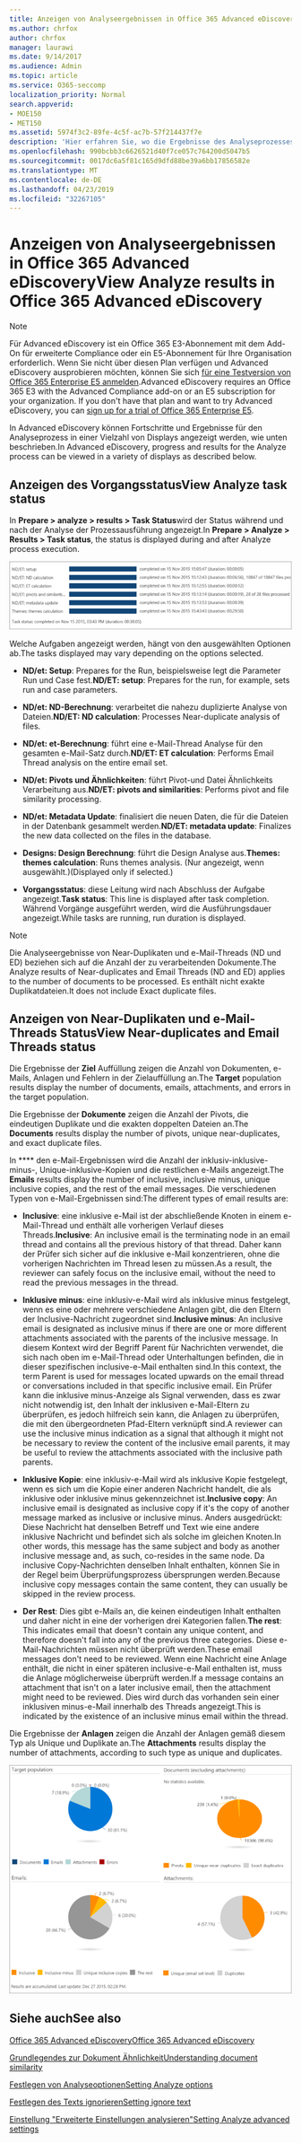 ```yaml
---
title: Anzeigen von Analyseergebnissen in Office 365 Advanced eDiscovery
ms.author: chrfox
author: chrfox
manager: laurawi
ms.date: 9/14/2017
ms.audience: Admin
ms.topic: article
ms.service: O365-seccomp
localization_priority: Normal
search.appverid:
- MOE150
- MET150
ms.assetid: 5974f3c2-89fe-4c5f-ac7b-57f214437f7e
description: 'Hier erfahren Sie, wo die Ergebnisse des Analyseprozesses in Office 365 Advanced eDiscovery angezeigt werden, einschließlich Definitionen der angezeigten Aufgabenoptionen.  '
ms.openlocfilehash: 990bcbb3c6626521d40f7ce057c764200d5047b5
ms.sourcegitcommit: 0017dc6a5f81c165d9dfd88be39a6bb17856582e
ms.translationtype: MT
ms.contentlocale: de-DE
ms.lasthandoff: 04/23/2019
ms.locfileid: "32267105"
---
```

# <a name="view-analyze-results-in-office-365-advanced-ediscovery"></a><span data-ttu-id="29dea-103">Anzeigen von Analyseergebnissen in Office 365 Advanced eDiscovery</span><span class="sxs-lookup"><span data-stu-id="29dea-103">View Analyze results in Office 365 Advanced eDiscovery</span></span>

> [!NOTE]
> <span data-ttu-id="29dea-p101">Für Advanced eDiscovery ist ein Office 365 E3-Abonnement mit dem Add-On für erweiterte Compliance oder ein E5-Abonnement für Ihre Organisation erforderlich. Wenn Sie nicht über diesen Plan verfügen und Advanced eDiscovery ausprobieren möchten, können Sie sich [für eine Testversion von Office 365 Enterprise E5 anmelden](https://go.microsoft.com/fwlink/p/?LinkID=698279).</span><span class="sxs-lookup"><span data-stu-id="29dea-p101">Advanced eDiscovery requires an Office 365 E3 with the Advanced Compliance add-on or an E5 subscription for your organization. If you don't have that plan and want to try Advanced eDiscovery, you can [sign up for a trial of Office 365 Enterprise E5](https://go.microsoft.com/fwlink/p/?LinkID=698279).</span></span> 
  
<span data-ttu-id="29dea-106">In Advanced eDiscovery können Fortschritte und Ergebnisse für den Analyseprozess in einer Vielzahl von Displays angezeigt werden, wie unten beschrieben.</span><span class="sxs-lookup"><span data-stu-id="29dea-106">In Advanced eDiscovery, progress and results for the Analyze process can be viewed in a variety of displays as described below.</span></span>
  
## <a name="view-analyze-task-status"></a><span data-ttu-id="29dea-107">Anzeigen des Vorgangsstatus</span><span class="sxs-lookup"><span data-stu-id="29dea-107">View Analyze task status</span></span>

<span data-ttu-id="29dea-108">In **Prepare \> analyze \> results \> Task Status**wird der Status während und nach der Analyse der Prozessausführung angezeigt.</span><span class="sxs-lookup"><span data-stu-id="29dea-108">In **Prepare \> Analyze \> Results \> Task status**, the status is displayed during and after Analyze process execution.</span></span> 
  
![Aufgabenstatus analysieren](media/d0372978-ce08-4f4e-a1fc-aa918ae44364.png)
  
<span data-ttu-id="29dea-110">Welche Aufgaben angezeigt werden, hängt von den ausgewählten Optionen ab.</span><span class="sxs-lookup"><span data-stu-id="29dea-110">The tasks displayed may vary depending on the options selected.</span></span> 
  
- <span data-ttu-id="29dea-111">**ND/et: Setup**: Prepares for the Run, beispielsweise legt die Parameter Run und Case fest.</span><span class="sxs-lookup"><span data-stu-id="29dea-111">**ND/ET: setup**: Prepares for the run, for example, sets run and case parameters.</span></span>
    
- <span data-ttu-id="29dea-112">**ND/et: ND-Berechnung**: verarbeitet die nahezu duplizierte Analyse von Dateien.</span><span class="sxs-lookup"><span data-stu-id="29dea-112">**ND/ET: ND calculation**: Processes Near-duplicate analysis of files.</span></span>
    
- <span data-ttu-id="29dea-113">**ND/et: et-Berechnung**: führt eine e-Mail-Thread Analyse für den gesamten e-Mail-Satz durch.</span><span class="sxs-lookup"><span data-stu-id="29dea-113">**ND/ET: ET calculation**: Performs Email Thread analysis on the entire email set.</span></span>
    
- <span data-ttu-id="29dea-114">**ND/et: Pivots und Ähnlichkeiten**: führt Pivot-und Datei Ähnlichkeits Verarbeitung aus.</span><span class="sxs-lookup"><span data-stu-id="29dea-114">**ND/ET: pivots and similarities**: Performs pivot and file similarity processing.</span></span>
    
- <span data-ttu-id="29dea-115">**ND/et: Metadata Update**: finalisiert die neuen Daten, die für die Dateien in der Datenbank gesammelt werden.</span><span class="sxs-lookup"><span data-stu-id="29dea-115">**ND/ET: metadata update**: Finalizes the new data collected on the files in the database.</span></span>
    
- <span data-ttu-id="29dea-116">**Designs: Design Berechnung**: führt die Design Analyse aus.</span><span class="sxs-lookup"><span data-stu-id="29dea-116">**Themes: themes calculation**: Runs themes analysis.</span></span> <span data-ttu-id="29dea-117">(Nur angezeigt, wenn ausgewählt.)</span><span class="sxs-lookup"><span data-stu-id="29dea-117">(Displayed only if selected.)</span></span>
    
- <span data-ttu-id="29dea-118">**Vorgangsstatus**: diese Leitung wird nach Abschluss der Aufgabe angezeigt.</span><span class="sxs-lookup"><span data-stu-id="29dea-118">**Task status**: This line is displayed after task completion.</span></span> <span data-ttu-id="29dea-119">Während Vorgänge ausgeführt werden, wird die Ausführungsdauer angezeigt.</span><span class="sxs-lookup"><span data-stu-id="29dea-119">While tasks are running, run duration is displayed.</span></span>
    
> [!NOTE]
> <span data-ttu-id="29dea-120">Die Analyseergebnisse von Near-Duplikaten und e-Mail-Threads (ND und ED) beziehen sich auf die Anzahl der zu verarbeitenden Dokumente.</span><span class="sxs-lookup"><span data-stu-id="29dea-120">The Analyze results of Near-duplicates and Email Threads (ND and ED) applies to the number of documents to be processed.</span></span> <span data-ttu-id="29dea-121">Es enthält nicht exakte Duplikatdateien.</span><span class="sxs-lookup"><span data-stu-id="29dea-121">It does not include Exact duplicate files.</span></span> 
  
## <a name="view-near-duplicates-and-email-threads-status"></a><span data-ttu-id="29dea-122">Anzeigen von Near-Duplikaten und e-Mail-Threads Status</span><span class="sxs-lookup"><span data-stu-id="29dea-122">View Near-duplicates and Email Threads status</span></span>

<span data-ttu-id="29dea-123">Die Ergebnisse der **Ziel** Auffüllung zeigen die Anzahl von Dokumenten, e-Mails, Anlagen und Fehlern in der Zielauffüllung an.</span><span class="sxs-lookup"><span data-stu-id="29dea-123">The **Target** population results display the number of documents, emails, attachments, and errors in the target population.</span></span> 
  
<span data-ttu-id="29dea-124">Die Ergebnisse der **Dokumente** zeigen die Anzahl der Pivots, die eindeutigen Duplikate und die exakten doppelten Dateien an.</span><span class="sxs-lookup"><span data-stu-id="29dea-124">The **Documents** results display the number of pivots, unique near-duplicates, and exact duplicate files.</span></span> 
  
<span data-ttu-id="29dea-125">In \*\*\*\* den e-Mail-Ergebnissen wird die Anzahl der inklusiv-inklusive-minus-, Unique-inklusive-Kopien und die restlichen e-Mails angezeigt.</span><span class="sxs-lookup"><span data-stu-id="29dea-125">The **Emails** results display the number of inclusive, inclusive minus, unique inclusive copies, and the rest of the email messages.</span></span> <span data-ttu-id="29dea-126">Die verschiedenen Typen von e-Mail-Ergebnissen sind:</span><span class="sxs-lookup"><span data-stu-id="29dea-126">The different types of email results are:</span></span> 
  
- <span data-ttu-id="29dea-127">**Inclusive**: eine inklusive e-Mail ist der abschließende Knoten in einem e-Mail-Thread und enthält alle vorherigen Verlauf dieses Threads.</span><span class="sxs-lookup"><span data-stu-id="29dea-127">**Inclusive**: An inclusive email is the terminating node in an email thread and contains all the previous history of that thread.</span></span> <span data-ttu-id="29dea-128">Daher kann der Prüfer sich sicher auf die inklusive e-Mail konzentrieren, ohne die vorherigen Nachrichten im Thread lesen zu müssen.</span><span class="sxs-lookup"><span data-stu-id="29dea-128">As a result, the reviewer can safely focus on the inclusive email, without the need to read the previous messages in the thread.</span></span> 
    
- <span data-ttu-id="29dea-129">**Inklusive minus**: eine inklusiv-e-Mail wird als inklusive minus festgelegt, wenn es eine oder mehrere verschiedene Anlagen gibt, die den Eltern der Inclusive-Nachricht zugeordnet sind.</span><span class="sxs-lookup"><span data-stu-id="29dea-129">**Inclusive minus**: An inclusive email is designated as inclusive minus if there are one or more different attachments associated with the parents of the inclusive message.</span></span> <span data-ttu-id="29dea-130">In diesem Kontext wird der Begriff Parent für Nachrichten verwendet, die sich nach oben im e-Mail-Thread oder Unterhaltungen befinden, die in dieser spezifischen inclusive-e-Mail enthalten sind.</span><span class="sxs-lookup"><span data-stu-id="29dea-130">In this context, the term Parent is used for messages located upwards on the email thread or conversations included in that specific inclusive email.</span></span> <span data-ttu-id="29dea-131">Ein Prüfer kann die inklusive minus-Anzeige als Signal verwenden, dass es zwar nicht notwendig ist, den Inhalt der inklusiven e-Mail-Eltern zu überprüfen, es jedoch hilfreich sein kann, die Anlagen zu überprüfen, die mit den übergeordneten Pfad-Eltern verknüpft sind.</span><span class="sxs-lookup"><span data-stu-id="29dea-131">A reviewer can use the inclusive minus indication as a signal that although it might not be necessary to review the content of the inclusive email parents, it may be useful to review the attachments associated with the inclusive path parents.</span></span> 
    
- <span data-ttu-id="29dea-132">**Inklusive Kopie**: eine inklusiv-e-Mail wird als inklusive Kopie festgelegt, wenn es sich um die Kopie einer anderen Nachricht handelt, die als inklusive oder inklusive minus gekennzeichnet ist.</span><span class="sxs-lookup"><span data-stu-id="29dea-132">**Inclusive copy**: An inclusive email is designated as inclusive copy if it's the copy of another message marked as inclusive or inclusive minus.</span></span> <span data-ttu-id="29dea-133">Anders ausgedrückt: Diese Nachricht hat denselben Betreff und Text wie eine andere inklusive Nachricht und befindet sich als solche im gleichen Knoten.</span><span class="sxs-lookup"><span data-stu-id="29dea-133">In other words, this message has the same subject and body as another inclusive message and, as such, co-resides in the same node.</span></span> <span data-ttu-id="29dea-134">Da inclusive Copy-Nachrichten denselben Inhalt enthalten, können Sie in der Regel beim Überprüfungsprozess übersprungen werden.</span><span class="sxs-lookup"><span data-stu-id="29dea-134">Because inclusive copy messages contain the same content, they can usually be skipped in the review process.</span></span> 
    
- <span data-ttu-id="29dea-135">**Der Rest**: Dies gibt e-Mails an, die keinen eindeutigen Inhalt enthalten und daher nicht in eine der vorherigen drei Kategorien fallen.</span><span class="sxs-lookup"><span data-stu-id="29dea-135">**The rest**: This indicates email that doesn't contain any unique content, and therefore doesn't fall into any of the previous three categories.</span></span> <span data-ttu-id="29dea-136">Diese e-Mail-Nachrichten müssen nicht überprüft werden.</span><span class="sxs-lookup"><span data-stu-id="29dea-136">These email messages don't need to be reviewed.</span></span> <span data-ttu-id="29dea-137">Wenn eine Nachricht eine Anlage enthält, die nicht in einer späteren inclusive-e-Mail enthalten ist, muss die Anlage möglicherweise überprüft werden.</span><span class="sxs-lookup"><span data-stu-id="29dea-137">If a message contains an attachment that isn't on a later inclusive email, then the attachment might need to be reviewed.</span></span> <span data-ttu-id="29dea-138">Dies wird durch das vorhanden sein einer inklusiven minus-e-Mail innerhalb des Threads angezeigt.</span><span class="sxs-lookup"><span data-stu-id="29dea-138">This is indicated by the existence of an inclusive minus email within the thread.</span></span>
    
<span data-ttu-id="29dea-139">Die Ergebnisse der **Anlagen** zeigen die Anzahl der Anlagen gemäß diesem Typ als Unique und Duplikate an.</span><span class="sxs-lookup"><span data-stu-id="29dea-139">The **Attachments** results display the number of attachments, according to such type as unique and duplicates.</span></span> 
  
![Near-Duplikate und e-Mail-Threads](media/54491303-0ee3-4739-b42e-d1ee486842fd.png)
  
## <a name="see-also"></a><span data-ttu-id="29dea-141">Siehe auch</span><span class="sxs-lookup"><span data-stu-id="29dea-141">See also</span></span>

[<span data-ttu-id="29dea-142">Office 365 Advanced eDiscovery</span><span class="sxs-lookup"><span data-stu-id="29dea-142">Office 365 Advanced eDiscovery</span></span>](office-365-advanced-ediscovery.md)
  
[<span data-ttu-id="29dea-143">Grundlegendes zur Dokument Ähnlichkeit</span><span class="sxs-lookup"><span data-stu-id="29dea-143">Understanding document similarity</span></span>](understand-document-similarity-in-advanced-ediscovery.md)
  
[<span data-ttu-id="29dea-144">Festlegen von Analyseoptionen</span><span class="sxs-lookup"><span data-stu-id="29dea-144">Setting Analyze options</span></span>](set-analyze-options-in-advanced-ediscovery.md)
  
[<span data-ttu-id="29dea-145">Festlegen des Texts ignorieren</span><span class="sxs-lookup"><span data-stu-id="29dea-145">Setting ignore text</span></span>](set-ignore-text-in-advanced-ediscovery.md)
  
[<span data-ttu-id="29dea-146">Einstellung "Erweiterte Einstellungen analysieren"</span><span class="sxs-lookup"><span data-stu-id="29dea-146">Setting Analyze advanced settings</span></span>](view-analyze-results-in-advanced-ediscovery.md)

